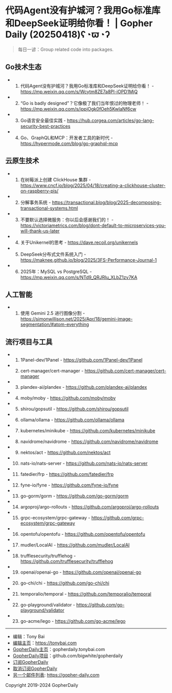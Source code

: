 # 代码Agent没有护城河？我用Go标准库和DeepSeek证明给你看！ | Gopher Daily (20250418)ʕ◔ϖ◔ʔ

>每日一谚：Group related code into packages.

## Go技术生态


- 1. 代码Agent没有护城河？我用Go标准库和DeepSeek证明给你看！ - https://mp.weixin.qq.com/s/Wcytm8ZE7a8Pl-iOPD1MjQ

- 2. “Go is badly designed”？它像极了我们当年恨过的物理老师！ - https://mp.weixin.qq.com/s/ippjOgk0fOeh5KwIaNf6cw

- 3. Go语言安全最佳实践 - https://hub.corgea.com/articles/go-lang-security-best-practices

- 4. Go、GraphQL和MCP：开发者工具的新时代 - https://hypermode.com/blog/go-graphql-mcp


## 云原生技术


- 1. 在树莓派上创建 ClickHouse 集群 - https://www.cncf.io/blog/2025/04/18/creating-a-clickhouse-cluster-on-raspberry-pis/

- 2. 分解事务系统 - https://transactional.blog/blog/2025-decomposing-transactional-systems.html

- 3. 不要默认选择微服务：你以后会感谢我们的！ - https://victoriametrics.com/blog/dont-default-to-microservices-you-will-thank-us-later

- 4. 关于Unikernel的思考 - https://dave.recoil.org/unikernels

- 5. DeepSeek分布式文件系统入门 - https://maknee.github.io/blog/2025/3FS-Performance-Journal-1

- 6. 2025年：MySQL vs PostgreSQL - https://mp.weixin.qq.com/s/NTd9_QRJRIu_XLbZ1zv7KA


## 人工智能


- 1. 使用 Gemini 2.5 进行图像分割 - https://simonwillison.net/2025/Apr/18/gemini-image-segmentation/#atom-everything


## 流行项目与工具


- 1. 1Panel-dev/1Panel - https://github.com/1Panel-dev/1Panel

- 2. cert-manager/cert-manager - https://github.com/cert-manager/cert-manager

- 3. plandex-ai/plandex - https://github.com/plandex-ai/plandex

- 4. moby/moby - https://github.com/moby/moby

- 5. shirou/gopsutil - https://github.com/shirou/gopsutil

- 6. ollama/ollama - https://github.com/ollama/ollama

- 7. kubernetes/minikube - https://github.com/kubernetes/minikube

- 8. navidrome/navidrome - https://github.com/navidrome/navidrome

- 9. nektos/act - https://github.com/nektos/act

- 10. nats-io/nats-server - https://github.com/nats-io/nats-server

- 11. fatedier/frp - https://github.com/fatedier/frp

- 12. fyne-io/fyne - https://github.com/fyne-io/fyne

- 13. go-gorm/gorm - https://github.com/go-gorm/gorm

- 14. argoproj/argo-rollouts - https://github.com/argoproj/argo-rollouts

- 15. grpc-ecosystem/grpc-gateway - https://github.com/grpc-ecosystem/grpc-gateway

- 16. opentofu/opentofu - https://github.com/opentofu/opentofu

- 17. mudler/LocalAI - https://github.com/mudler/LocalAI

- 18. trufflesecurity/trufflehog - https://github.com/trufflesecurity/trufflehog

- 19. openai/openai-go - https://github.com/openai/openai-go

- 20. go-chi/chi - https://github.com/go-chi/chi

- 21. temporalio/temporal - https://github.com/temporalio/temporal

- 22. go-playground/validator - https://github.com/go-playground/validator

- 23. go-acme/lego - https://github.com/go-acme/lego


----

- 编辑：Tony Bai
- [编辑主页](https://tonybai.com)：https://tonybai.com
- [GopherDaily主页](https://gopherdaily.tonybai.com)：gopherdaily.tonybai.com
- [GopherDaily项目](https://github.com/bigwhite/gopherdaily)：github.com/bigwhite/gopherdaily
- [订阅GopherDaily](https://gopherdaily.tonybai.com/subscribe)
- [取消订阅GopherDaily](https://gopherdaily.tonybai.com/unsubscribe)
- [另一个邮件列表](https://gopher-daily.com): https://gopher-daily.com

Copyright 2019-2024 GopherDaily
